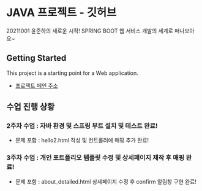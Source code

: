 # JAVA 프로젝트 - 깃허브

20211001 윤준하의 새로운 시작! SPRING BOOT 웹 서비스 개발의 세계로 떠나보아요~

## Getting Started

This project is a starting point for a Web application.

- [프로젝트 메인 주소](https://github.com/YJlang/JAVAWEB2)

## 수업 진행 상황

### 2주차 수업 : 자바 환경 및 스프링 부트 설치 및 테스트 완료!
- 문제 포함 : hello2.html 작성 및  컨트롤러에 매핑 추가 완료!

### 3주차 수업 : 개인 포트폴리오 템플릿 수정 및 상세페이지 제작 후 매핑 완료!
- 문제 포함 : about_detailed.html 상세페이지 수정 후 confirm 알림창 구현 완료!